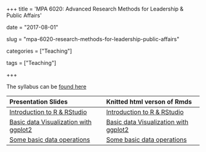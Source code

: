 +++
title = 'MPA 6020: Advanced Research Methods for Leadership & Public Affairs'

date = "2017-08-01"

slug =  "mpa-6020-research-methods-for-leadership-public-affairs"

categories = ["Teaching"]

tags = ["Teaching"]

+++

The syllabus can be [found here](https://aniruhil.org/teaching/mpa2/syllabus.pdf)

| Presentation Slides | Knitted html verson of Rmds |
| :----  | :-----                     |
| [Introduction to R & RStudio](https://aniruhil.org/teaching/mpa2/module01.html) | [Introduction to R & RStudio](https://aniruhil.org/teaching/mpa2/Module01_forClass.html) |
| [Basic data Visualization with ggplot2](https://aniruhil.org/teaching/mpa2/module02.html) | [Basic data Visualization with ggplot2](https://aniruhil.org/teaching/mpa2/Module02_forClass.html) | 
| [Some basic data operations](https://aniruhil.org/teaching/mpa2/Module03.html) | [Some basic data operations](https://aniruhil.org/teaching/mpa2/Module03_forClass.html) | 


 
